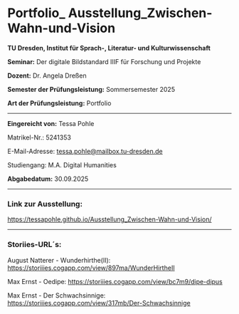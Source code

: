 # Portfolio_ Ausstellung_Zwischen-Wahn-und-Vision

**TU Dresden, Institut für Sprach-, Literatur- und Kulturwissenschaft**

**Seminar:** Der digitale Bildstandard IIIF für Forschung und Projekte

**Dozent:** Dr. Angela Dreßen

**Semester der Prüfungsleistung:** Sommersemester 2025

**Art der Prüfungsleistung:** Portfolio

***

**Eingereicht von:** 
Tessa Pohle

Matrikel-Nr.: 5241353

E-Mail-Adresse: tessa.pohle@mailbox.tu-dresden.de

Studiengang: M.A. Digital Humanities

**Abgabedatum:** 30.09.2025

***

### Link zur Ausstellung:
https://tessapohle.github.io/Ausstellung_Zwischen-Wahn-und-Vision/

***

### Storiies-URL´s:
August Natterer - Wunderhirthe(II): https://storiiies.cogapp.com/view/897ma/WunderHirtheII

Max Ernst - Oedipe: https://storiiies.cogapp.com/view/bc7m9/dipe-dipus

Max Ernst - Der Schwachsinnige: https://storiiies.cogapp.com/view/317mb/Der-Schwachsinnige
